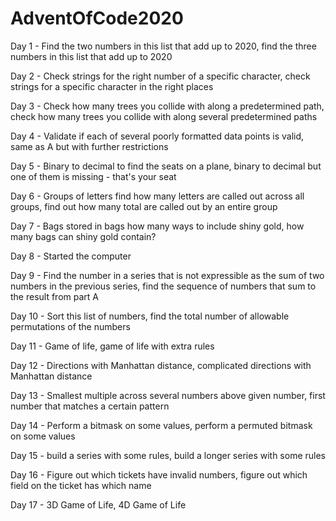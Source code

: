# AdventOfCode2020

Day 1 - Find the two numbers in this list that add up to 2020, find the three numbers in this list that add up to 2020

Day 2 - Check strings for the right number of a specific character, check strings for a specific character in the right places

Day 3 - Check how many trees you collide with along a predetermined path, check how many trees you collide with along several predetermined paths

Day 4 - Validate if each of several poorly formatted data points is valid, same as A but with further restrictions

Day 5 - Binary to decimal to find the seats on a plane, binary to decimal but one of them is missing - that's your seat

Day 6 - Groups of letters find how many letters are called out across all groups, find out how many total are called out by an entire group

Day 7 - Bags stored in bags how many ways to include shiny gold, how many bags can shiny gold contain?

Day 8 - Started the computer

Day 9 - Find the number in a series that is not expressible as the sum of two numbers in the previous series, find the sequence of numbers that sum to the result from part A

Day 10 - Sort this list of numbers, find the total number of allowable permutations of the numbers

Day 11 - Game of life, game of life with extra rules

Day 12 - Directions with Manhattan distance, complicated directions with Manhattan distance

Day 13 - Smallest multiple across several numbers above given number, first number that matches a certain pattern

Day 14 - Perform a bitmask on some values, perform a permuted bitmask on some values

Day 15 - build a series with some rules, build a longer series with some rules

Day 16 - Figure out which tickets have invalid numbers, figure out which field on the ticket has which name

Day 17 - 3D Game of Life, 4D Game of Life
